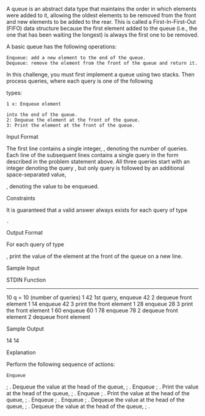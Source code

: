 A queue is an abstract data type that maintains the order in which elements were added to it, allowing the oldest elements to be removed from the front and new elements to be added to the rear. This is called a First-In-First-Out (FIFO) data structure because the first element added to the queue (i.e., the one that has been waiting the longest) is always the first one to be removed.

A basic queue has the following operations:

    Enqueue: add a new element to the end of the queue.
    Dequeue: remove the element from the front of the queue and return it.

In this challenge, you must first implement a queue using two stacks. Then process
queries, where each query is one of the following

types:

    1 x: Enqueue element 

    into the end of the queue.
    2: Dequeue the element at the front of the queue.
    3: Print the element at the front of the queue.

Input Format

The first line contains a single integer,
, denoting the number of queries.
Each line of the subsequent lines contains a single query in the form described in the problem statement above. All three queries start with an integer denoting the query , but only query is followed by an additional space-separated value,

, denoting the value to be enqueued.

Constraints

It is guaranteed that a valid answer always exists for each query of type

    .

Output Format

For each query of type

, print the value of the element at the front of the queue on a new line.

Sample Input

STDIN   Function
-----   --------
10      q = 10 (number of queries)
1 42    1st query, enqueue 42
2       dequeue front element
1 14    enqueue 42
3       print the front element
1 28    enqueue 28
3       print the front element
1 60    enqueue 60
1 78    enqueue 78
2       dequeue front element
2       dequeue front element

Sample Output

14
14

Explanation

Perform the following sequence of actions:

    Enqueue 

;
.
Dequeue the value at the head of the queue,
;
.
Enqueue
;
.
Print the value at the head of the queue,
;
.
Enqueue
;
.
Print the value at the head of the queue,
;
.
Enqueue
;
.
Enqueue
;
.
Dequeue the value at the head of the queue,
;
.
Dequeue the value at the head of the queue,
; .